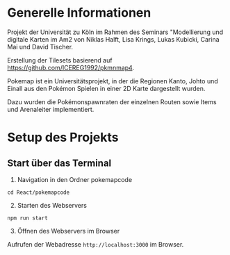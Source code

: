 # Generelle Informationen
Projekt der Universität zu Köln im Rahmen des Seminars "Modellierung und digitale Karten im Am2 von Niklas Halft, Lisa Krings, Lukas Kubicki, Carina Mai und David Tischer.

Erstellung der Tilesets basierend auf https://github.com/ICEREG1992/pkmnmap4.

Pokemap ist ein Universitätsprojekt, in der die Regionen Kanto, Johto und Einall aus den Pokémon Spielen in einer 2D Karte dargestellt wurden.

Dazu wurden die Pokémonspawnraten der einzelnen Routen sowie Items und Arenaleiter implementiert.

# Setup des Projekts

## Start über das Terminal

1. Navigation in den Ordner pokemapcode
   
```
cd React/pokemapcode
```

2. Starten des Webservers

```
npm run start
```

3. Öffnen des Webservers im Browser
   
Aufrufen der Webadresse `http://localhost:3000` im Browser.
